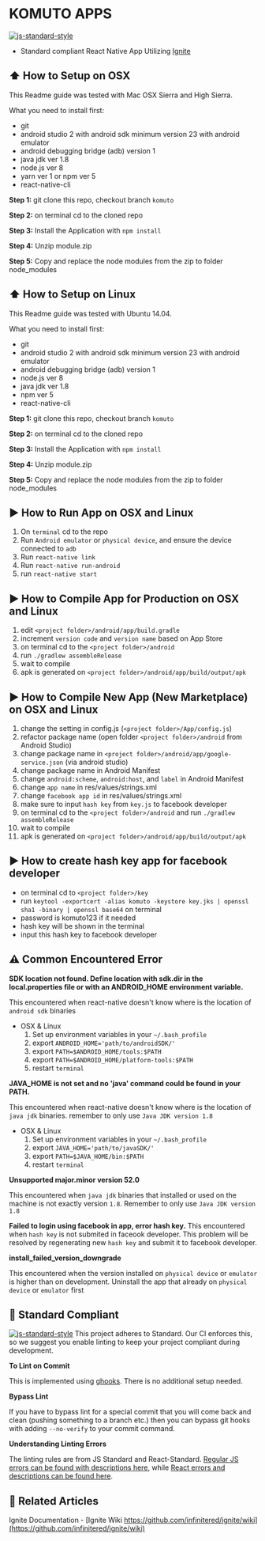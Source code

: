 #  KOMUTO APPS
[![js-standard-style](https://img.shields.io/badge/code%20style-standard-brightgreen.svg?style=flat)](http://standardjs.com/)

* Standard compliant React Native App Utilizing [Ignite](https://github.com/infinitered/ignite)

## :arrow_up: How to Setup on OSX

This Readme guide was tested with Mac OSX Sierra and High Sierra.

What you need to install first:

* git
* android studio 2 with android sdk minimum version 23 with android emulator
* android debugging bridge (adb) version 1
* java jdk ver 1.8
* node.js ver 8
* yarn ver 1 or npm ver 5
* react-native-cli

**Step 1:** git clone this repo, checkout branch `komuto`

**Step 2:** on terminal cd to the cloned repo

**Step 3:** Install the Application with `npm install`

**Step 4:** Unzip module.zip

**Step 5:** Copy and replace the node modules from the zip to folder node_modules

## :arrow_up: How to Setup on Linux

This Readme guide was tested with Ubuntu 14.04.

What you need to install first:

* git
* android studio 2 with android sdk minimum version 23 with android emulator
* android debugging bridge (adb) version 1
* node.js ver 8
* java jdk ver 1.8
* npm ver 5
* react-native-cli

**Step 1:** git clone this repo, checkout branch `komuto`

**Step 2:** on terminal cd to the cloned repo

**Step 3:** Install the Application with `npm install`

**Step 4:** Unzip module.zip

**Step 5:** Copy and replace the node modules from the zip to folder node_modules

## :arrow_forward: How to Run App on OSX and Linux
1. On `terminal` cd to the repo
2. Run `Android emulator` or `physical device`, and ensure the device connected to `adb`
3. Run `react-native link`
4. Run `react-native run-android`
5. run `react-native start`

## :arrow_forward: How to Compile App for Production on OSX and Linux

1. edit `<project folder>/android/app/build.gradle`
2. increment `version code` and `version name` based on App Store
3. on terminal cd to the `<project folder>/android`
4. run `./gradlew assembleRelease`
5. wait to compile
6. apk is generated on `<project folder>/android/app/build/output/apk`

## :arrow_forward: How to Compile New App (New Marketplace) on OSX and Linux

1. change the setting in config.js (`<project folder>/App/config.js`)
2. refactor package name (open folder `<project folder>/android` from Android Studio)
3. change package name in `<project folder>/android/app/google-service.json` (via android studio)
4. change package name in Android Manifest
5. change `android:scheme`, `android:host`, and `label` in Android Manifest
6. change `app name` in res/values/strings.xml
7. change `facebook app id` in res/values/strings.xml
8. make sure to input `hash key` from `key.js` to facebook developer
9. on terminal cd to the `<project folder>/android` and run `./gradlew assembleRelease`
10. wait to compile
11. apk is generated on `<project folder>/android/app/build/output/apk`

## :arrow_forward: How to create hash key app for facebook developer

* on terminal cd to `<project folder>/key`
* run `keytool -exportcert -alias komuto -keystore key.jks | openssl sha1 -binary | openssl base64` on terminal
* password is komuto123 if it needed
* hash key will be shown in the terminal
* input this hash key to facebook developer

## :warning: Common Encountered Error

**SDK location not found. Define location with sdk.dir in the local.properties file or with an ANDROID_HOME environment variable.**

This encountered when react-native doesn't know where is the location of `android sdk` binaries

* OSX & Linux
  1. Set up environment variables in your `~/.bash_profile`
  2. export `ANDROID_HOME='path/to/androidSDK/'`
  3. export `PATH=$ANDROID_HOME/tools:$PATH`
  4. export `PATH=$ANDROID_HOME/platform-tools:$PATH`
  5. restart `terminal`

**JAVA_HOME is not set and no 'java' command could be found in your PATH.**

This encountered when react-native doesn't know where is the location of `java jdk` binaries. remember to only use `Java JDK version 1.8`

* OSX & Linux
  1. Set up environment variables in your `~/.bash_profile`
  2. export `JAVA_HOME='path/to/javaSDK/'`
  3. export `PATH=$JAVA_HOME/bin:$PATH`
  4. restart `terminal`

**Unsupported major.minor version 52.0**

This encountered when `java jdk` binaries that installed or used on the machine is not exactly version `1.8`. Remember to only use `Java JDK version 1.8`


**Failed to login using facebook in app, error hash key.**
This encountered when `hash key` is not submited in faceook developer. This problem will be resolved by regenerating new `hash key` and submit it to facebook developer.

**install_failed_version_downgrade**

This encountered when the version installed on `physical device` or `emulator` is higher than on development. Uninstall the app that already on `physical device` or `emulator` first


## :no_entry_sign: Standard Compliant

[![js-standard-style](https://cdn.rawgit.com/feross/standard/master/badge.svg)](https://github.com/feross/standard)
This project adheres to Standard.  Our CI enforces this, so we suggest you enable linting to keep your project compliant during development.

**To Lint on Commit**

This is implemented using [ghooks](https://github.com/gtramontina/ghooks). There is no additional setup needed.

**Bypass Lint**

If you have to bypass lint for a special commit that you will come back and clean (pushing something to a branch etc.) then you can bypass git hooks with adding `--no-verify` to your commit command.

**Understanding Linting Errors**

The linting rules are from JS Standard and React-Standard.  [Regular JS errors can be found with descriptions here](http://eslint.org/docs/rules/), while [React errors and descriptions can be found here](https://github.com/yannickcr/eslint-plugin-react).

## :open_file_folder: Related Articles
Ignite Documentation - [Ignite Wiki https://github.com/infinitered/ignite/wiki](https://github.com/infinitered/ignite/wiki)
